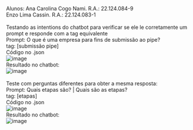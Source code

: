 Alunos: 
  Ana Carolina Cogo Nami. R.A.: 22.124.084-9 <br>
  Enzo Lima Cassin. R.A.: 22.124.083-1 <br><br>
Testando as intentions do chatbot para verificar se ele le corretamente um prompt e responde com a tag equivalente<br>
  Prompt: O que é uma empresa para fins de submissão ao pipe? <br>
  tag: [submissão pipe] <br>
  Código no .json<br>
    ![image](https://github.com/user-attachments/assets/26a7cafc-ae2a-4d0b-bd6d-90e772344b19)
  <br>
  Resultado no chatbot:<br>
    ![image](https://github.com/user-attachments/assets/9b20ee04-3c71-49af-980d-9d032742b759)
  <br><br>
  Teste com perguntas diferentes para obter a mesma resposta:
  <br>
  Prompt: Quais etapas são? | Quais são as etapas?<br>
  tag: [etapas] <br>
  Código no .json<br>
    ![image](https://github.com/user-attachments/assets/236d80f0-e906-4039-81f7-74b585dcf48e)
  <br>
  Resultado no chatbot:<br>
    ![image](https://github.com/user-attachments/assets/56062bc5-acf6-4a9c-834e-a257516b6e5a)
